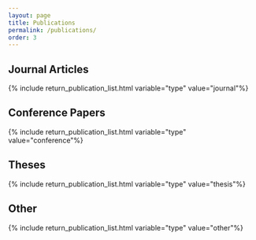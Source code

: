 ```yaml
---
layout: page
title: Publications
permalink: /publications/
order: 3
---
```

<h2>Journal Articles</h2>
{% include return_publication_list.html variable="type" value="journal"%}

<h2>Conference Papers</h2>
{% include return_publication_list.html variable="type" value="conference"%}

<h2>Theses</h2>
{% include return_publication_list.html variable="type" value="thesis"%}

<h2>Other</h2>
{% include return_publication_list.html variable="type" value="other"%}
